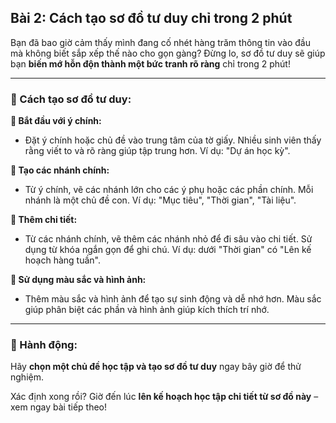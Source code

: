 ## Bài 2: Cách tạo sơ đồ tư duy chỉ trong 2 phút  

Bạn đã bao giờ cảm thấy mình đang cố nhét hàng trăm thông tin vào đầu mà không biết sắp xếp thế nào cho gọn gàng? Đừng lo, sơ đồ tư duy sẽ giúp bạn **biến mớ hỗn độn thành một bức tranh rõ ràng** chỉ trong 2 phút!  

---

### 📌 Cách tạo sơ đồ tư duy:  

**🔹 Bắt đầu với ý chính:**
- Đặt ý chính hoặc chủ đề vào trung tâm của tờ giấy. Nhiều sinh viên thấy rằng viết to và rõ ràng giúp tập trung hơn. Ví dụ: "Dự án học kỳ".

**🔹 Tạo các nhánh chính:**
- Từ ý chính, vẽ các nhánh lớn cho các ý phụ hoặc các phần chính. Mỗi nhánh là một chủ đề con. Ví dụ: "Mục tiêu", "Thời gian", "Tài liệu".

**🔹 Thêm chi tiết:**
- Từ các nhánh chính, vẽ thêm các nhánh nhỏ để đi sâu vào chi tiết. Sử dụng từ khóa ngắn gọn để ghi chú. Ví dụ: dưới "Thời gian" có "Lên kế hoạch hàng tuần".

**🔹 Sử dụng màu sắc và hình ảnh:**
- Thêm màu sắc và hình ảnh để tạo sự sinh động và dễ nhớ hơn. Màu sắc giúp phân biệt các phần và hình ảnh giúp kích thích trí nhớ.  

---

### 🚀 Hành động:  

Hãy **chọn một chủ đề học tập và tạo sơ đồ tư duy** ngay bây giờ để thử nghiệm.  

Xác định xong rồi? Giờ đến lúc **lên kế hoạch học tập chi tiết từ sơ đồ này** – xem ngay bài tiếp theo!  